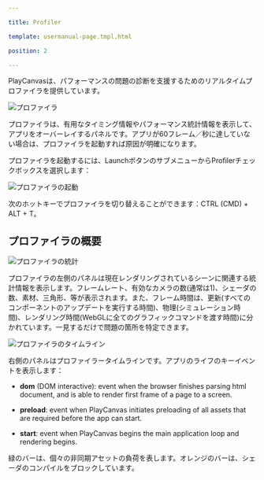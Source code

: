 ---
title: Profiler
template: usermanual-page.tmpl.html
position: 2
---

PlayCanvasは、パフォーマンスの問題の診断を支援するためのリアルタイムプロファイラを提供しています。

![プロファイラ][1]

プロファイラは、有用なタイミング情報やパフォーマンス統計情報を表示して、アプリをオーバーレイするパネルです。アプリが60フレーム／秒に達していない場合は、プロファイラを起動すれば原因が明確になります。

プロファイラを起動するには、LaunchボタンのサブメニューからProfilerチェックボックスを選択します：

![プロファイラの起動][2]

次のホットキーでプロファイラを切り替えることができます：CTRL (CMD) + ALT + T。

## プロファイラの概要

![プロファイラの統計][3]

プロファイラの左側のパネルは現在レンダリングされているシーンに関連する統計情報を表示します。フレームレート、有効なカメラの数(通常は1)、シェーダの数、素材、三角形、等が表示されます。また、フレーム時間は、更新(すべてのコンポーネントのアップデートを実行する時間)、物理(シミュレーション時間)、レンダリング時間(WebGLに全てのグラフィックコマンドを渡す時間)に分かれています。一見するだけで問題の箇所を特定できます。

![プロファイラのタイムライン][4]

右側のパネルはプロファイラータイムラインです。アプリのライフのキーイベントを表示します：

* **dom** (DOM interactive): event when the browser finishes parsing html document, and is able to render first frame of a page to a screen.
* **preload**: event when PlayCanvas initiates preloading of all assets that are required before the app can start.
* **start**: event when PlayCanvas begins the main application loop and rendering begins.

緑のバーは、個々の非同期アセットの負荷を表します。オレンジのバーは、シェーダのコンパイルをブロックしています。

[1]: /images/user-manual/optimization/profiler/profiler.png
[2]: /images/user-manual/optimization/profiler/profiler_launch.png
[3]: /images/user-manual/optimization/profiler/profiler_stats.png
[4]: /images/user-manual/optimization/profiler/profiler_timeline.png

